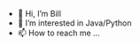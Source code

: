 - 👋 Hi, I’m Bill
- 👀 I’m interested in Java/Python
- 📫 How to reach me ...

<!---
wvbrandt/wvbrandt is a ✨ special ✨ repository because its `README.md` (this file) appears on your GitHub profile.
You can click the Preview link to take a look at your changes.
--->
